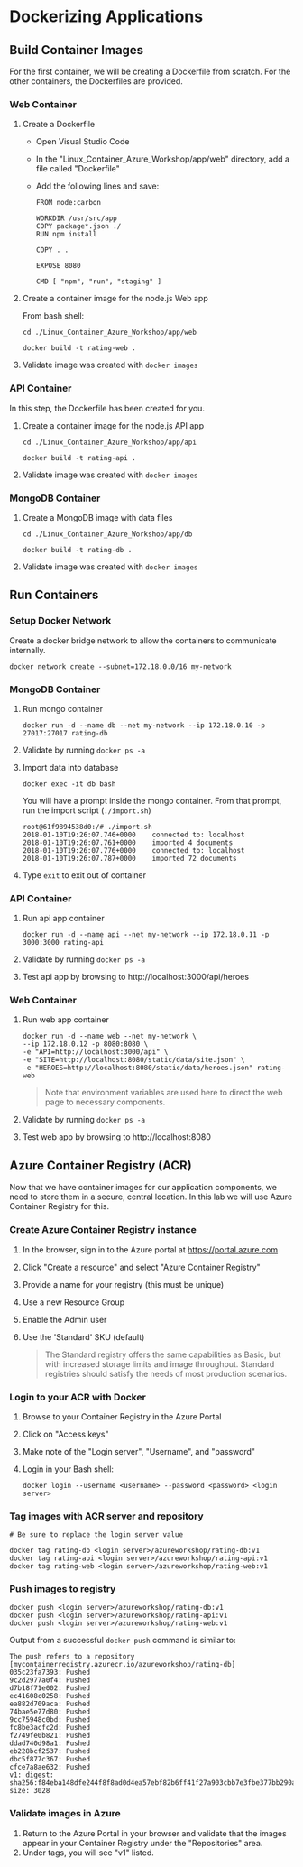 # Dockerizing Applications

## Build Container Images

For the first container, we will be creating a Dockerfile from scratch. For the other containers, the Dockerfiles are provided.

### Web Container

1. Create a Dockerfile

    * Open Visual Studio Code
    * In the "Linux_Container_Azure_Workshop/app/web" directory, add a file called "Dockerfile"
    * Add the following lines and save:

        ```
        FROM node:carbon

        WORKDIR /usr/src/app
        COPY package*.json ./
        RUN npm install

        COPY . .

        EXPOSE 8080

        CMD [ "npm", "run", "staging" ]
        ```

2. Create a container image for the node.js Web app

    From bash shell: 

    ```
    cd ./Linux_Container_Azure_Workshop/app/web

    docker build -t rating-web .
    ```

3. Validate image was created with `docker images`

### API Container

In this step, the Dockerfile has been created for you. 

1. Create a container image for the node.js API app

    ```
    cd ./Linux_Container_Azure_Workshop/app/api

    docker build -t rating-api .
    ```

2. Validate image was created with `docker images`

### MongoDB Container

1. Create a MongoDB image with data files

    ```
    cd ./Linux_Container_Azure_Workshop/app/db

    docker build -t rating-db .
    ```

2. Validate image was created with `docker images`


## Run Containers

### Setup Docker Network

Create a docker bridge network to allow the containers to communicate internally. 

```
docker network create --subnet=172.18.0.0/16 my-network
```

### MongoDB Container

1. Run mongo container

    ```
    docker run -d --name db --net my-network --ip 172.18.0.10 -p 27017:27017 rating-db
    ```

2. Validate by running `docker ps -a`

3. Import data into database

    ```
    docker exec -it db bash
    ```

    You will have a prompt inside the mongo container. From that prompt, run the import script (`./import.sh`)

    ```
    root@61f9894538d0:/# ./import.sh
    2018-01-10T19:26:07.746+0000	connected to: localhost
    2018-01-10T19:26:07.761+0000	imported 4 documents
    2018-01-10T19:26:07.776+0000	connected to: localhost
    2018-01-10T19:26:07.787+0000	imported 72 documents
    ```

4. Type `exit` to exit out of container

### API Container

1. Run api app container

    ```
    docker run -d --name api --net my-network --ip 172.18.0.11 -p 3000:3000 rating-api
    ```

2. Validate by running `docker ps -a`

3. Test api app by browsing to http://localhost:3000/api/heroes 

### Web Container

1. Run web app container

    ```
    docker run -d --name web --net my-network \
    --ip 172.18.0.12 -p 8080:8080 \
    -e "API=http://localhost:3000/api" \
    -e "SITE=http://localhost:8080/static/data/site.json" \
    -e "HEROES=http://localhost:8080/static/data/heroes.json" rating-web
    ```

    > Note that environment variables are used here to direct the web page to necessary components.

2. Validate by running `docker ps -a`

3. Test web app by browsing to http://localhost:8080


## Azure Container Registry (ACR)

Now that we have container images for our application components, we need to store them in a secure, central location. In this lab we will use Azure Container Registry for this.

### Create Azure Container Registry instance

1. In the browser, sign in to the Azure portal at https://portal.azure.com
2. Click "Create a resource" and select "Azure Container Registry"
3. Provide a name for your registry (this must be unique)
4. Use a new Resource Group
5. Enable the Admin user
6. Use the 'Standard' SKU (default)

    > The Standard registry offers the same capabilities as Basic, but with increased storage limits and image throughput. Standard registries should satisfy the needs of most production scenarios.

### Login to your ACR with Docker

1. Browse to your Container Registry in the Azure Portal
2. Click on "Access keys"
3. Make note of the "Login server", "Username", and "password"
4. Login in your Bash shell: 

    ```
    docker login --username <username> --password <password> <login server>
    ```

### Tag images with ACR server and repository 

```
# Be sure to replace the login server value

docker tag rating-db <login server>/azureworkshop/rating-db:v1
docker tag rating-api <login server>/azureworkshop/rating-api:v1
docker tag rating-web <login server>/azureworkshop/rating-web:v1
```

### Push images to registry

```
docker push <login server>/azureworkshop/rating-db:v1
docker push <login server>/azureworkshop/rating-api:v1
docker push <login server>/azureworkshop/rating-web:v1
```

Output from a successful `docker push` command is similar to:

```
The push refers to a repository [mycontainerregistry.azurecr.io/azureworkshop/rating-db]
035c23fa7393: Pushed
9c2d2977a0f4: Pushed
d7b18f71e002: Pushed
ec41608c0258: Pushed
ea882d709aca: Pushed
74bae5e77d80: Pushed
9cc75948c0bd: Pushed
fc8be3acfc2d: Pushed
f2749fe0b821: Pushed
ddad740d98a1: Pushed
eb228bcf2537: Pushed
dbc5f877c367: Pushed
cfce7a8ae632: Pushed
v1: digest: sha256:f84eba148dfe244f8f8ad0d4ea57ebf82b6ff41f27a903cbb7e3fbe377bb290a size: 3028
```

### Validate images in Azure

1. Return to the Azure Portal in your browser and validate that the images appear in your Container Registry under the "Repositories" area.
2. Under tags, you will see "v1" listed.